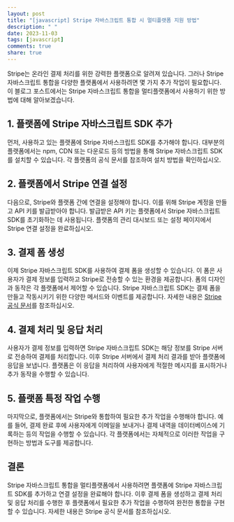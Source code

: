 ```yaml
---
layout: post
title: "[javascript] Stripe 자바스크립트 통합 시 멀티플랫폼 지원 방법"
description: " "
date: 2023-11-03
tags: [javascript]
comments: true
share: true
---
```


Stripe는 온라인 결제 처리를 위한 강력한 플랫폼으로 알려져 있습니다. 그러나 Stripe 자바스크립트 통합을 다양한 플랫폼에서 사용하려면 몇 가지 추가 작업이 필요합니다. 이 블로그 포스트에서는 Stripe 자바스크립트 통합을 멀티플랫폼에서 사용하기 위한 방법에 대해 알아보겠습니다.

## 1. 플랫폼에 Stripe 자바스크립트 SDK 추가

먼저, 사용하고 있는 플랫폼에 Stripe 자바스크립트 SDK를 추가해야 합니다. 대부분의 플랫폼에서는 npm, CDN 또는 다운로드 등의 방법을 통해 Stripe 자바스크립트 SDK를 설치할 수 있습니다. 각 플랫폼의 공식 문서를 참조하여 설치 방법을 확인하십시오.

## 2. 플랫폼에서 Stripe 연결 설정

다음으로, Stripe와 플랫폼 간에 연결을 설정해야 합니다. 이를 위해 Stripe 계정을 만들고 API 키를 발급받아야 합니다. 발급받은 API 키는 플랫폼에서 Stripe 자바스크립트 SDK를 초기화하는 데 사용됩니다. 플랫폼의 관리 대시보드 또는 설정 페이지에서 Stripe 연결 설정을 완료하십시오.

## 3. 결제 폼 생성

이제 Stripe 자바스크립트 SDK를 사용하여 결제 폼을 생성할 수 있습니다. 이 폼은 사용자가 결제 정보를 입력하고 Stripe로 전송할 수 있는 환경을 제공합니다. 폼의 디자인과 동작은 각 플랫폼에서 제어할 수 있습니다. Stripe 자바스크립트 SDK는 결제 폼을 만들고 작동시키기 위한 다양한 메서드와 이벤트를 제공합니다. 자세한 내용은 [Stripe 공식 문서](https://stripe.com/docs/js)를 참조하십시오.

## 4. 결제 처리 및 응답 처리

사용자가 결제 정보를 입력하면 Stripe 자바스크립트 SDK는 해당 정보를 Stripe 서버로 전송하여 결제를 처리합니다. 이후 Stripe 서버에서 결제 처리 결과를 받아 플랫폼에 응답을 보냅니다. 플랫폼은 이 응답을 처리하여 사용자에게 적절한 메시지를 표시하거나 추가 동작을 수행할 수 있습니다.

## 5. 플랫폼 특정 작업 수행

마지막으로, 플랫폼에서는 Stripe와 통합하여 필요한 추가 작업을 수행해야 합니다. 예를 들어, 결제 완료 후에 사용자에게 이메일을 보내거나 결제 내역을 데이터베이스에 기록하는 등의 작업을 수행할 수 있습니다. 각 플랫폼에서는 자체적으로 이러한 작업을 구현하는 방법과 도구를 제공합니다.

## 결론

Stripe 자바스크립트 통합을 멀티플랫폼에서 사용하려면 플랫폼에 Stripe 자바스크립트 SDK를 추가하고 연결 설정을 완료해야 합니다. 이후 결제 폼을 생성하고 결제 처리 및 응답 처리를 수행한 후 플랫폼에서 필요한 추가 작업을 수행하여 완전한 통합을 구현할 수 있습니다. 자세한 내용은 Stripe 공식 문서를 참조하십시오.